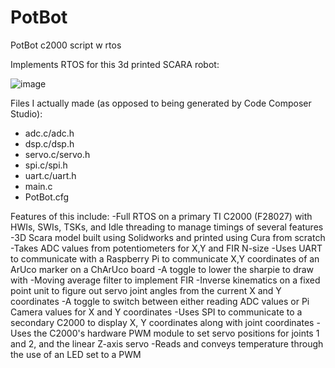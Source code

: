 # PotBot
PotBot c2000 script w rtos

Implements RTOS for this 3d printed SCARA robot:

![image](https://user-images.githubusercontent.com/70033294/209588567-66c6836c-4b16-437a-b930-1a8813799362.png)

Files I actually made (as opposed to being generated by Code Composer Studio):
- adc.c/adc.h
- dsp.c/dsp.h
- servo.c/servo.h
- spi.c/spi.h
- uart.c/uart.h
- main.c
- PotBot.cfg

Features of this include:
-Full RTOS on a primary TI C2000 (F28027) with HWIs, SWIs, TSKs, and Idle threading to manage timings of several features
-3D Scara model built using Solidworks and printed using Cura from scratch
-Takes ADC values from potentiometers for X,Y and FIR N-size
-Uses UART to communicate with a Raspberry Pi to communicate X,Y coordinates of an ArUco marker on a ChArUco board
-A toggle to lower the sharpie to draw with
-Moving average filter to implement FIR
-Inverse kinematics on a fixed point unit to figure out servo joint angles from the current X and Y coordinates
-A toggle to switch between either reading ADC values or Pi Camera values for X and Y coordinates
-Uses SPI to communicate to a secondary C2000 to display X, Y coordinates along with joint coordinates
-Uses the C2000's hardware PWM module to set servo positions for joints 1 and 2, and the linear Z-axis servo
-Reads and conveys temperature through the use of an LED set to a PWM
